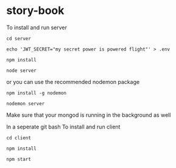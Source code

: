 # story-book

To install and run server

```
cd server
```
```
echo 'JWT_SECRET="my secret power is powered flight"' > .env
```
```
npm install
```
```
node server
```
or you can use the recommended nodemon package
```
npm install -g nodemon
```
```
nodemon server
```

Make sure that your mongod is running in the background as well

In a seperate git bash 
To install and run client

```
cd client
```
```
npm install
```
```
npm start
```
